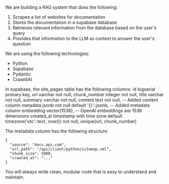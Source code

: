 We are building a RAG system that does the following:
1. Scrapes a list of websites for documentation
2. Stores the documentation in a supabase database
3. Retrieves relevant information from the database based on the user's query
4. Provides that information to the LLM as context to answer the user's question

We are using the following technologies:
- Python
- Supabase
- Pydantic
- Crawl4AI

In supabase, the site_pages table has the following columns:
    id bigserial primary key,
    url varchar not null,
    chunk_number integer not null,
    title varchar not null,
    summary varchar not null,
    content text not null,  -- Added content column
    metadata jsonb not null default '{}'::jsonb,  -- Added metadata column
    embedding vector(1536),  -- OpenAI embeddings are 1536 dimensions
    created_at timestamp with time zone default timezone('utc'::text, now()) not null,
    unique(url, chunk_number)

The metadata column has the following structure:
```
{
  "source": "docs.api.com",
  "url_path": "/api/client/python/sitemap.xml",
  "chunk_size": 5000,
  "crawled_at": "..."
}
```

You will always write clean, modular code that is easy to understand and maintain.
